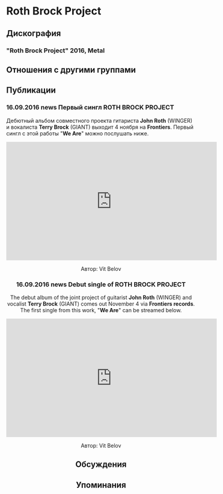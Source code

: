 # Roth Brock Project



## Дискография

### "Roth Brock Project" 2016, Metal




## Отношения с другими группами


## Публикации

### 16.09.2016 news Первый сингл ROTH BROCK PROJECT

<p>Дебютный альбом совместного проекта гитариста<strong> John Roth</strong> (WINGER) и вокалиста <strong>Terry Brock</strong> (GIANT) выходит 4 ноября на <strong>Frontiers</strong>. Первый сингл с этой работы "<strong>We Are</strong>" можно послушать ниже.</p><p><center><iframe width="560" height="315" src="https://www.youtube.com/embed/5JOnLZiousE" frameborder="0" allowfullscreen></iframe></p>
Автор: Vit Belov

### 16.09.2016 news Debut single of ROTH BROCK PROJECT

<p>The debut album of the joint project of guitarist <strong>John Roth</strong> (WINGER) and vocalist <strong>Terry Brock</strong> (GIANT) comes out November 4 via <strong>Frontiers records</strong>. The first single from this work, "<strong>We Are</strong>" can be streamed below.</p><p><center><iframe width="560" height="315" src="https://www.youtube.com/embed/5JOnLZiousE" frameborder="0" allowfullscreen></iframe></p>
Автор: Vit Belov


## Обсуждения


## Упоминания


